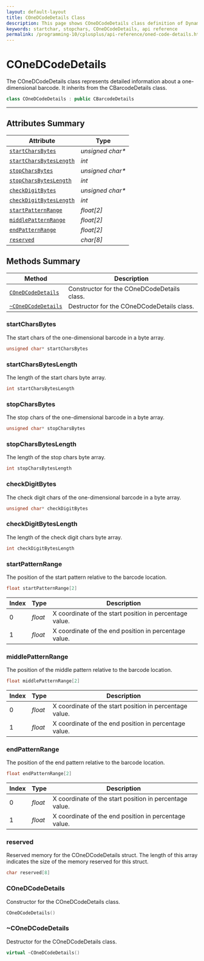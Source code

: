 ```yaml
---
layout: default-layout
title: COneDCodeDetails Class
description: This page shows COneDCodeDetails class definition of Dynamsoft Barcode Reader SDK C++ Edition.
keywords: startchar, stopchars, COneDCodeDetails, api reference
permalink: /programming-10/cplusplus/api-reference/oned-code-details.html
---
```

# COneDCodeDetails

The COneDCodeDetails class represents detailed information about a one-dimensional barcode. It inherits from the CBarcodeDetails class.

```cpp
class COneDCodeDetails : public CBarcodeDetails
```

---

## Attributes Summary

| Attribute | Type |
|---------- | ---- |
| [`startCharsBytes`](#startcharsbytes) | *unsigned char\** |
| [`startCharsBytesLength`](#startcharsbyteslength) | *int* |
| [`stopCharsBytes`](#stopcharsbytes) | *unsigned char\** |
| [`stopCharsBytesLength`](#stopcharsbyteslength) | *int* |
| [`checkDigitBytes`](#checkdigitbytes) | *unsigned char\** |
| [`checkDigitBytesLength`](#checkdigitbyteslength) | *int* |
| [`startPatternRange`](#startpatternrange) | *float[2]* |
| [`middlePatternRange`](#middlepatternrange) | *float[2]* |
| [`endPatternRange`](#endpatternrange) | *float[2]* |
| [`reserved`](#reserved) | *char[8]* |

## Methods Summary

| Method               | Description |
|----------------------|-------------|
| [`COneDCodeDetails`](#conedcodedetails) | Constructor for the COneDCodeDetails class. |
| [`~COneDCodeDetails`](#~conedcodedetails) | Destructor for the COneDCodeDetails class. |

### startCharsBytes

The start chars of the one-dimensional barcode in a byte array.

```cpp
unsigned char* startCharsBytes
```

### startCharsBytesLength

The length of the start chars byte array.

```cpp
int startCharsBytesLength
```

### stopCharsBytes

The stop chars of the one-dimensional barcode in a byte array.

```cpp
unsigned char* stopCharsBytes
```

### stopCharsBytesLength

The length of the stop chars byte array.

```cpp
int stopCharsBytesLength
```

### checkDigitBytes

The check digit chars of the one-dimensional barcode in a byte array.

```cpp
unsigned char* checkDigitBytes
```

### checkDigitBytesLength

The length of the check digit chars byte array.

```cpp
int checkDigitBytesLength
```

### startPatternRange

The position of the start pattern relative to the barcode location.

```cpp
float startPatternRange[2]
```

| Index | Type | Description |
|-------|------|-------------|
| 0     | *float* | X coordinate of the start position in percentage value. |
| 1     | *float* | X coordinate of the end position in percentage value. |

### middlePatternRange

The position of the middle pattern relative to the barcode location.

```cpp
float middlePatternRange[2]
```

| Index | Type | Description |
|-------|------|-------------|
| 0     | *float* | X coordinate of the start position in percentage value. |
| 1     | *float* | X coordinate of the end position in percentage value. |

### endPatternRange

The position of the end pattern relative to the barcode location.

```cpp
float endPatternRange[2]
```

| Index | Type | Description |
|-------|------|-------------|
| 0     | *float* | X coordinate of the start position in percentage value. |
| 1     | *float* | X coordinate of the end position in percentage value. |

### reserved

Reserved memory for the COneDCodeDetails struct. The length of this array indicates the size of the memory reserved for this struct.

```cpp
char reserved[8]
```

### COneDCodeDetails

Constructor for the COneDCodeDetails class.

```cpp
COneDCodeDetails()
```

### ~COneDCodeDetails

Destructor for the COneDCodeDetails class.

```cpp
virtual ~COneDCodeDetails()
```